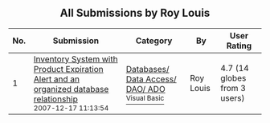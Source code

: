 ﻿<div align="center">

## All Submissions by Roy Louis

</div>

No.  | Submission | Category | By   | User Rating
---- | ---------- | -------- | ---- | -----------
1 | [Inventory System with Product Expiration Alert and an organized database relationship<br /><sup>2007-12-17 11:13:54</sup>](https://github.com/Planet-Source-Code/roy-louis-inventory-system-with-product-expiration-alert-and-an-organized-database-relatio__1-69767) | [Databases/ Data Access/ DAO/ ADO<br /><sup>Visual Basic</sup>](../ByCategory/databases-data-access-dao-ado__1-6.md) | Roy Louis | 4.7 (14 globes from 3 users)
